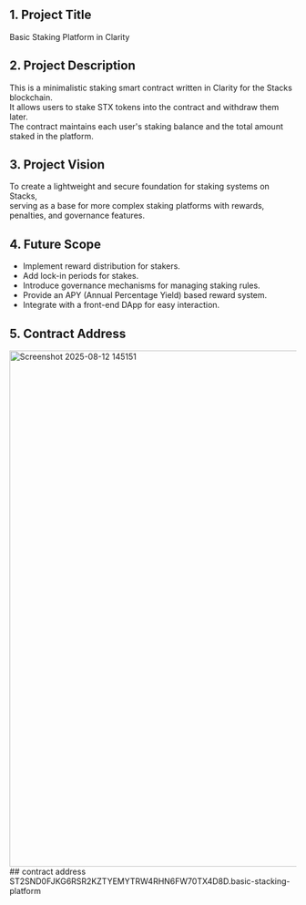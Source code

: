 ## 1. Project Title
Basic Staking Platform in Clarity

## 2. Project Description
This is a minimalistic staking smart contract written in Clarity for the Stacks blockchain.  
It allows users to stake STX tokens into the contract and withdraw them later.  
The contract maintains each user's staking balance and the total amount staked in the platform.

## 3. Project Vision
To create a lightweight and secure foundation for staking systems on Stacks,  
serving as a base for more complex staking platforms with rewards, penalties, and governance features.

## 4. Future Scope
- Implement reward distribution for stakers.
- Add lock-in periods for stakes.
- Introduce governance mechanisms for managing staking rules.
- Provide an APY (Annual Percentage Yield) based reward system.
- Integrate with a front-end DApp for easy interaction.

## 5. Contract Address


<img width="1906" height="906" alt="Screenshot 2025-08-12 145151" src="https://github.com/user-attachments/assets/68b12aa7-0d37-457b-98be-d0f0961f77dd" />
## contract address
ST2SND0FJKG6RSR2KZTYEMYTRW4RHN6FW70TX4D8D.basic-stacking-platform
